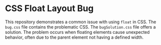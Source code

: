 # CSS Float Layout Bug

This repository demonstrates a common issue with using `float` in CSS.  The `bug.css` file contains the problematic CSS.  The `bugSolution.css` file offers a solution. The problem occurs when floating elements cause unexpected behavior, often due to the parent element not having a defined width.